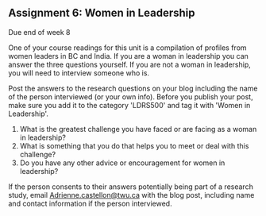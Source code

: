 ## Assignment 6: Women in Leadership

Due end of week 8

One of your course readings for this unit is a compilation of profiles from women leaders in BC and India.  If you are a woman in leadership you can answer the three questions yourself. If you are not a woman in leadership, you will need to interview someone who is.

Post the answers to the research questions on your blog including the name of the person interviewed \(or your own info\). Before you publish your post, make sure you add it to the category 'LDRS500' and tag it with 'Women in Leadership'.

1. What is the greatest challenge you have faced or are facing as a woman in leadership?
2. What is something that you do that helps you to meet or deal with this challenge?
3. Do you have any other advice or encouragement for women in leadership?

If the person consents to their answers potentially being part of a research study, email Adrienne.castellon@twu.ca with the blog post, including name and contact information if the person interviewed.

